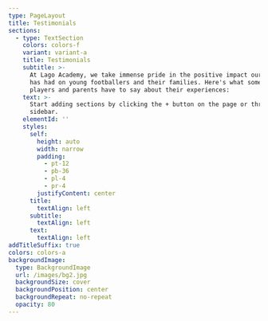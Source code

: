 ```yaml
---
type: PageLayout
title: Testimonials
sections:
  - type: TextSection
    colors: colors-f
    variant: variant-a
    title: Testimonials
    subtitle: >-
      At Lago Academy, we take immense pride in the positive impact our academy
      has had on young footballers and their families. Here's what some of our
      players and parents have to say about their experiences:
    text: >-
      Start adding sections by clicking the + button on the page or through the
      sidebar.
    elementId: ''
    styles:
      self:
        height: auto
        width: narrow
        padding:
          - pt-12
          - pb-36
          - pl-4
          - pr-4
        justifyContent: center
      title:
        textAlign: left
      subtitle:
        textAlign: left
      text:
        textAlign: left
addTitleSuffix: true
colors: colors-a
backgroundImage:
  type: BackgroundImage
  url: /images/bg2.jpg
  backgroundSize: cover
  backgroundPosition: center
  backgroundRepeat: no-repeat
  opacity: 80
---
```

